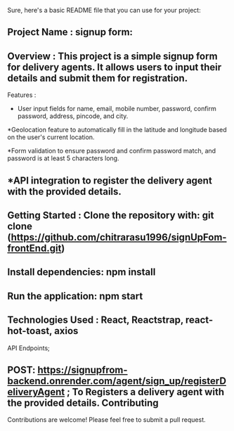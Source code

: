 
Sure, here's a basic README file that you can use for your project:

Project Name : signup form:
---------------------------------------------------------------------------------------------------------
Overview :
This project is a simple signup form for delivery agents. It allows users to input their details and submit them for registration.
-------------------------------------------------------------------------------------------------------------------
Features :
* User input fields for name, email, mobile number, password, confirm password, address, pincode, and city.

*Geolocation feature to automatically fill in the latitude and longitude based on the user's current location.

*Form validation to ensure password and confirm password match, and password is at least 5 characters long.

*API integration to register the delivery agent with the provided details.
-----------------------------------------------------------------------------
Getting Started :
Clone the repository with: 
git clone (https://github.com/chitrarasu1996/signUpFom-frontEnd.git)
 ------------------------------------------------------------------
Install dependencies:
npm install
--------------------------------------------------------------------
Run the application:
npm start
------------------------------------------------------------------
Technologies Used :
React,
Reactstrap,
react-hot-toast,
axios
---------------------------------------------------------
API Endpoints;

POST: https://signupfrom-backend.onrender.com/agent/sign_up/registerDeliveryAgent ;
To Registers a delivery agent with the provided details.
Contributing
----------------------------------------------------------------------------------
Contributions are welcome! Please feel free to submit a pull request.



